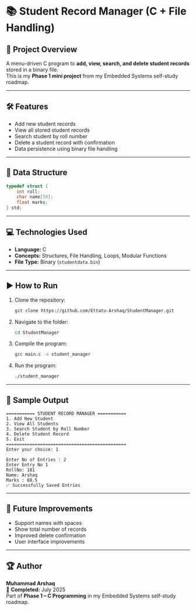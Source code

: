 # 📚 Student Record Manager (C + File Handling)

## 📌 Project Overview
A menu-driven C program to **add, view, search, and delete student records** stored in a binary file.  
This is my **Phase 1 mini project** from my Embedded Systems self-study roadmap.

---

## 🛠 Features
- Add new student records
- View all stored student records
- Search student by roll number
- Delete a student record with confirmation
- Data persistence using binary file handling

---

## 📂 Data Structure
```c
typedef struct {
    int roll;
    char name[50];
    float marks;
} std;
```

---

## 💻 Technologies Used
- **Language:** C
- **Concepts:** Structures, File Handling, Loops, Modular Functions
- **File Type:** Binary (`studentdata.bin`)

---

## ▶ How to Run
1. Clone the repository:
   ```bash
   git clone https://github.com/Ettatu-Arshaq/StudentManager.git
   ```
2. Navigate to the folder:
   ```bash
   cd StudentManager
   ```
3. Compile the program:
   ```bash
   gcc main.c -o student_manager
   ```
4. Run the program:
   ```bash
   ./student_manager
   ```

---

## 📸 Sample Output
```
=========== STUDENT RECORD MANAGER ===========
1. Add New Student
2. View All Students
3. Search Student by Roll Number
4. Delete Student Record
5. Exit
==============================================
Enter your choice: 1

Enter No of Entries : 2
Enter Entry No 1
RollNo: 101
Name: Arshaq
Marks : 88.5
✅ Successfully Saved Entries
```

---

## 📌 Future Improvements
- Support names with spaces
- Show total number of records
- Improved delete confirmation
- User interface improvements

---

## 🏆 Author
**Muhammad Arshaq**  
📅 **Completed:** July 2025  
Part of **Phase 1 – C Programming** in my Embedded Systems self-study roadmap.
